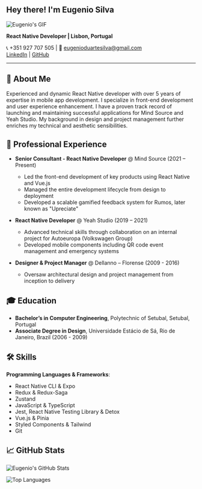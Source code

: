 ## Hey there! I'm Eugenio Silva

![Eugenio's GIF](https://i.giphy.com/QMHoU66sBXqqLqYvGO.webp)

**React Native Developer | Lisbon, Portugal**

📞 +351 927 707 505 | 📧 eugenioduartesilva@gmail.com  
[LinkedIn](https://www.linkedin.com/in/eugenioduartesilva) | [GitHub](https://github.com/seu-usuario-github) 

---

## 👋 About Me

Experienced and dynamic React Native developer with over 5 years of expertise in mobile app development. 
I specialize in front-end development and user experience enhancement. 
I have a proven track record of launching and maintaining successful applications for Mind Source and Yeah Studio. 
My background in design and project management further enriches my technical and aesthetic sensibilities.

## 💼 Professional Experience

- **Senior Consultant - React Native Developer** @ Mind Source (2021 – Present)
  - Led the front-end development of key products using React Native and Vue.js
  - Managed the entire development lifecycle from design to deployment
  - Developed a scalable gamified feedback system for Rumos, later known as "Upreciate"
  
- **React Native Developer** @ Yeah Studio (2019 – 2021)
  - Advanced technical skills through collaboration on an internal project for Autoeuropa (Volkswagen Group)
  - Developed mobile components including QR code event management and emergency systems
  
- **Designer & Project Manager** @ Dellanno – Florense (2009 - 2016)
  - Oversaw architectural design and project management from inception to delivery

## 🎓 Education

- **Bachelor’s in Computer Engineering**, Polytechnic of Setubal, Setubal, Portugal
- **Associate Degree in Design**, Universidade Estácio de Sá, Rio de Janeiro, Brazil (2006 - 2009)

## 🛠️ Skills

**Programming Languages & Frameworks**:
- React Native CLI & Expo
- Redux & Redux-Saga
- Zustand
- JavaScript & TypeScript
- Jest, React Native Testing Library & Detox
- Vue.js & Pinia
- Styled Components & Tailwind
- Git

## 📈 GitHub Stats

![Eugenio's GitHub Stats](https://github-readme-stats.vercel.app/api?username=eugenioduarte&show_icons=true&theme=radical)

![Top Languages](https://github-readme-stats.vercel.app/api/top-langs/?username=eugenioduarte&layout=compact&theme=radical)


